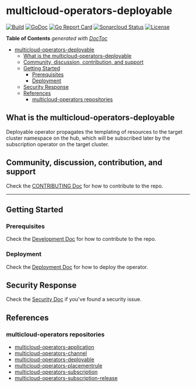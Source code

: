 # multicloud-operators-deployable

[![Build](https://api.travis-ci.com/open-cluster-management/multicloud-operators-deployable.svg?branch=main)](https://api.travis-ci.com/open-cluster-management/multicloud-operators-deployable.svg?branch=main)
[![GoDoc](https://godoc.org/github.com/open-cluster-management/multicloud-operators-deployable?status.svg)](https://godoc.org/github.com/open-cluster-management/multicloud-operators-deployable)
[![Go Report Card](https://goreportcard.com/badge/github.com/open-cluster-management/multicloud-operators-deployable)](https://goreportcard.com/report/github.com/open-cluster-management/multicloud-operators-deployable)
[![Sonarcloud Status](https://sonarcloud.io/api/project_badges/measure?project=open-cluster-management_multicloud-operators-deployable&metric=coverage)](https://sonarcloud.io/api/project_badges/measure?project=open-cluster-management_multicloud-operators-deployable&metric=coverage)
[![License](https://img.shields.io/:license-apache-blue.svg)](http://www.apache.org/licenses/LICENSE-2.0.html)

<!-- START doctoc generated TOC please keep comment here to allow auto update -->
<!-- DON'T EDIT THIS SECTION, INSTEAD RE-RUN doctoc TO UPDATE -->
**Table of Contents**  *generated with [DocToc](https://github.com/thlorenz/doctoc)*

- [multicloud-operators-deployable](#multicloud-operators-deployable)
    - [What is the multicloud-operators-deployable](#what-is-the-multicloud-operators-deployable)
    - [Community, discussion, contribution, and support](#community-discussion-contribution-and-support)
    - [Getting Started](#getting-started)
        - [Prerequisites](#prerequisites)
        - [Deployment](#deployment)
    - [Security Response](#security-response)
    - [References](#references)
        - [multicloud-operators repositories](#multicloud-operators-repositories)

<!-- END doctoc generated TOC please keep comment here to allow auto update  -->

## What is the multicloud-operators-deployable

Deployable operator propagates the templating of resources to the target cluster namespace on the hub, which will be subscribed later by the subscription operator on the target cluster. 

## Community, discussion, contribution, and support

Check the [CONTRIBUTING Doc](CONTRIBUTING.md) for how to contribute to the repo.

------

## Getting Started

### Prerequisites

Check the [Development Doc](docs/development.md) for how to contribute to the repo.

### Deployment

Check the [Deployment Doc](docs/deployment.md) for how to deploy the operator.

## Security Response

Check the [Security Doc](SECURITY.md) if you've found a security issue.

## References

### multicloud-operators repositories

- [multicloud-operators-application](https://github.com/open-cluster-management/multicloud-operators-application)
- [multicloud-operators-channel](https://github.com/open-cluster-management/multicloud-operators-channel)
- [multicloud-operators-deployable](https://github.com/open-cluster-management/multicloud-operators-deployable)
- [multicloud-operators-placementrule](https://github.com/open-cluster-management/multicloud-operators-placementrule)
- [multicloud-operators-subscription](https://github.com/open-cluster-management/multicloud-operators-subscription)
- [multicloud-operators-subscription-release](https://github.com/open-cluster-management/multicloud-operators-subscription-release)

